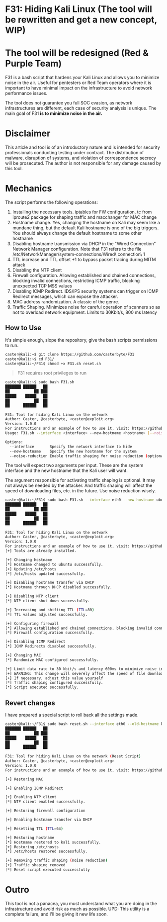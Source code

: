 # F31: Hiding Kali Linux (The tool will be rewritten and get a new concept, WIP)

# The tool will be redesigned (Red & Purple Team)

F31 is a bash script that hardens your Kali Linux and allows you to minimize noise in the air. Useful for pentesters or Red Team operators where it is important to have minimal impact on the infrastructure to avoid network performance issues.

The tool does not guarantee you full SOC evasion, as network infrastructures are different, each case of security analysis is unique. The main goal of F31 **is to minimize noise in the air.**

# Disclaimer

This article and tool is of an introductory nature and is intended for security professionals conducting testing under contract. The distribution of malware, disruption of systems, and violation of correspondence secrecy will be prosecuted. The author is not responsible for any damage caused by this tool.

# Mechanics

 The script performs the following operations:

1. Installing the necessary tools. iptables for FW configuration, tc from iproute2 package for shaping traffic and macchanger for MAC change
2. Hostname change. Yes, changing the hostname on Kali may seem like a mundane thing, but the default Kali hostname is one of the big triggers. You should always change the default hostname to some other hostname
3. Disabling hostname transmission via DHCP in the "Wired Connection" Network Manager configuration. Note that F31 refers to the file /etc/NetworkManager/system-connections/Wired\ connection\ 1
4. TTL increase and TTL offset +1 to bypass packet tracing during MITM attack
5. Disabling the NTP client
6. Firewall configuration. Allowing established and chained connections, blocking invalid connections, restricting ICMP traffic, blocking unexpected TCP MSS values
7. Disabling ICMP Redirect. IDS/IPS security systems can trigger on ICMP Redirect messages, which can expose the attacker.
8. MAC address randomization. A classic of the genre.
9. Traffic Shaping. Minimizes noise for careful operation of scanners so as not to overload network equipment. Limits to 30Kbit/s, 800 ms latency

## How to Use

It's simple enough, slope the repository, give the bash scripts permissions to run.

```bash
caster@kali:~$ git clone https://github.com/casterbyte/F31
caster@kali:~$ cd F31/
caster@kali:~/F31$ chmod +x F31.sh reset.sh
```
> F31 requires root privileges to run

```bash
caster@kali:~$ sudo bash F31.sh
███████ ██████   ██ 
██           ██ ███ 
█████    █████   ██ 
██           ██  ██ 
██      ██████   ██ 
                    
F31: Tool for hiding Kali Linux on the network
Author: Caster, @casterbyte, <caster@exploit.org>
Version: 1.0.0
For instructions and an example of how to use it, visit: https://github.com/casterbyte/F31
Usage: F31.sh --interface <interface> --new-hostname <hostname> [--noise-reduction]

Options:
  --interface       Specify the network interface to hide
  --new-hostname    Specify the new hostname for the system
  --noise-reduction Enable traffic shaping for noise reduction (optional)
```

The tool will expect two arguments per input. These are the system interface and the new hostname that the Kali user will want.

The argument responsible for activating traffic shaping is optional. It may not always be needed by the attacker. And traffic shaping will affect the speed of downloading files, etc. in the future. Use noise reduction wisely.

```bash
caster@kali:~/F31$ sudo bash F31.sh --interface eth0 --new-hostname ubuntu --noise-reduction
███████ ██████   ██ 
██           ██ ███ 
█████    █████   ██ 
██           ██  ██ 
██      ██████   ██ 
                    
F31: Tool for hiding Kali Linux on the network
Author: Caster, @casterbyte, <caster@exploit.org>
Version: 1.0.0
For instructions and an example of how to use it, visit: https://github.com/casterbyte/F31
[+] Tools are already installed.

[+] Changing hostname
[*] Hostname changed to ubuntu successfully.
[+] Updating /etc/hosts
[*] /etc/hosts updated successfully.

[+] Disabling hostname transfer via DHCP
[*] Hostname through DHCP disabled successfully.

[+] Disabling NTP client
[*] NTP client shut down successfully.

[+] Increasing and shifting TTL (TTL=80)
[*] TTL values adjusted successfully.

[+] Configuring firewall
[*] Allowing established and chained connections, blocking invalid connections, restricting ICMP traffic, blocking unexpected TCP MSS values
[*] Firewall configuration successfully.

[+] Disabling ICMP Redirect
[*] ICMP Redirects disabled successfully.

[+] Changing MAC
[*] Randomize MAC configured successfully.

[+] Limit data rate to 30 kbit/s and latency 600ms to minimize noise in L2/L3 scanning.
[+] WARNING: This change will severely affect the speed of file downloads. Use this shaping exactly before scanning
[+] If necessary, adjust this value yourself
[*] Traffic shaping configured successfully.
[*] Script executed successfully.
```

## Revert changes

I have prepared a special script to roll back all the settings made.

```bash
caster@kali:~/F31$ sudo bash reset.sh --interface eth0 --old-hostname kali
███████ ██████   ██ 
██           ██ ███ 
█████    █████   ██ 
██           ██  ██ 
██      ██████   ██ 
                    
F31: Tool for hiding Kali Linux on the network (Reset Script)
Author: Caster, @casterbyte, <caster@exploit.org>
Version: 1.0.0
For instructions and an example of how to use it, visit: https://github.com/casterbyte/F31

[+] Restoring MAC

[+] Enabling ICMP Redirect

[+] Enabling NTP client
[*] NTP client enabled successfully.

[+] Restoring firewall configuration

[+] Enabling hostname transfer via DHCP

[+] Resetting TTL (TTL=64)

[+] Restoring hostname
[*] Hostname restored to kali successfully.
[+] Restoring /etc/hosts
[*] /etc/hosts restored successfully.

[+] Removing traffic shaping (noise reduction)
[+] Traffic shaping removed
[*] Reset script executed successfully
```

# Outro

This tool is not a panacea, you must understand what you are doing in the infrastructure and avoid risk as much as possible.
UPD: This utility is a complete failure, and I'll be giving it new life soon.

